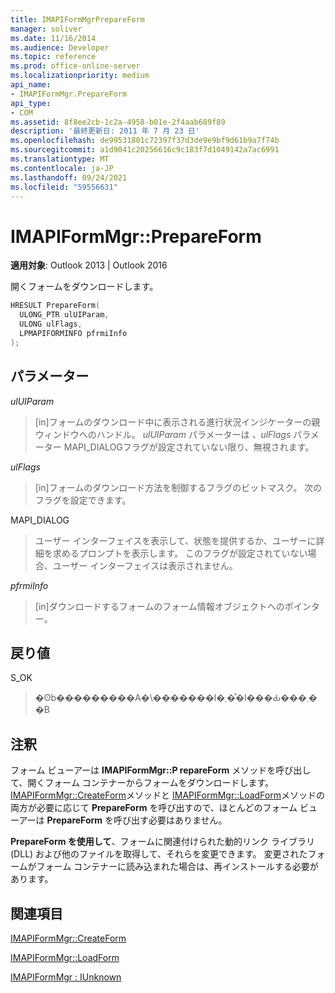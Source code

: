 ```yaml
---
title: IMAPIFormMgrPrepareForm
manager: soliver
ms.date: 11/16/2014
ms.audience: Developer
ms.topic: reference
ms.prod: office-online-server
ms.localizationpriority: medium
api_name:
- IMAPIFormMgr.PrepareForm
api_type:
- COM
ms.assetid: 8f8ee2cb-1c2a-4958-b01e-2f4aab689f89
description: '最終更新日: 2011 年 7 月 23 日'
ms.openlocfilehash: de99531801c72397f37d3de9e9bf9d61b9a7f74b
ms.sourcegitcommit: a1d9041c20256616c9c183f7d1049142a7ac6991
ms.translationtype: MT
ms.contentlocale: ja-JP
ms.lasthandoff: 09/24/2021
ms.locfileid: "59556631"
---
```

# <a name="imapiformmgrprepareform"></a>IMAPIFormMgr::PrepareForm

  
  
**適用対象**: Outlook 2013 | Outlook 2016 
  
開くフォームをダウンロードします。
  
```cpp
HRESULT PrepareForm(
  ULONG_PTR ulUIParam,
  ULONG ulFlags,
  LPMAPIFORMINFO pfrmiInfo
);
```

## <a name="parameters"></a>パラメーター

 _ulUIParam_
  
> [in]フォームのダウンロード中に表示される進行状況インジケーターの親ウィンドウへのハンドル。 _ulUIParam_ パラメーターは _、ulFlags_ パラメーター MAPI_DIALOGフラグが設定されていない限り、無視されます。 
    
 _ulFlags_
  
> [in]フォームのダウンロード方法を制御するフラグのビットマスク。 次のフラグを設定できます。
    
MAPI_DIALOG 
  
> ユーザー インターフェイスを表示して、状態を提供するか、ユーザーに詳細を求めるプロンプトを表示します。 このフラグが設定されていない場合、ユーザー インターフェイスは表示されません。
    
 _pfrmiInfo_
  
> [in]ダウンロードするフォームのフォーム情報オブジェクトへのポインター。
    
## <a name="return-value"></a>戻り値

S_OK 
  
> �ʘb���������A�\�������l�܂��͒l���Ԃ���܂��B
    
## <a name="remarks"></a>注釈

フォーム ビューアーは **IMAPIFormMgr::P repareForm** メソッドを呼び出して、開くフォーム コンテナーからフォームをダウンロードします。 [IMAPIFormMgr::CreateForm](imapiformmgr-createform.md)メソッドと [IMAPIFormMgr::LoadForm](imapiformmgr-loadform.md)メソッドの両方が必要に応じて **PrepareForm** を呼び出すので、ほとんどのフォーム ビューアーは **PrepareForm** を呼び出す必要はありません。 
  
**PrepareForm を使用して**、フォームに関連付けられた動的リンク ライブラリ (DLL) および他のファイルを取得して、それらを変更できます。 変更されたフォームがフォーム コンテナーに読み込まれた場合は、再インストールする必要があります。 
  
## <a name="see-also"></a>関連項目



[IMAPIFormMgr::CreateForm](imapiformmgr-createform.md)
  
[IMAPIFormMgr::LoadForm](imapiformmgr-loadform.md)
  
[IMAPIFormMgr : IUnknown](imapiformmgriunknown.md)

